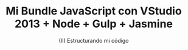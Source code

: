 ---
layout: post
title: Mi Bundle JavaScript con VStudio 2013 + Node + Gulp + Jasmine
subtitle: (II) Estructurando mi código
tags: [JavaScript]
---